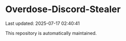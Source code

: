 # Overdose-Discord-Stealer

Last updated: 2025-07-17 02:40:41

This repository is automatically maintained.
